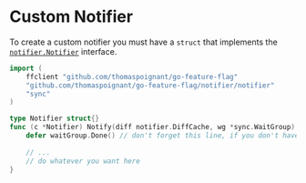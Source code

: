 # Custom Notifier
To create a custom notifier you must have a `struct` that implements the [`notifier.Notifier`](https://pkg.go.dev/github.com/thomaspoignant/go-feature-flag/notifier/notifier) interface.

```go linenums="1"
import (
	ffclient "github.com/thomaspoignant/go-feature-flag"
	"github.com/thomaspoignant/go-feature-flag/notifier/notifier"
	"sync"
)

type Notifier struct{}
func (c *Notifier) Notify(diff notifier.DiffCache, wg *sync.WaitGroup) error {
	defer waitGroup.Done() // don't forget this line, if you don't have it you can break your notifications
	
	// ...
	// do whatever you want here
}
```
